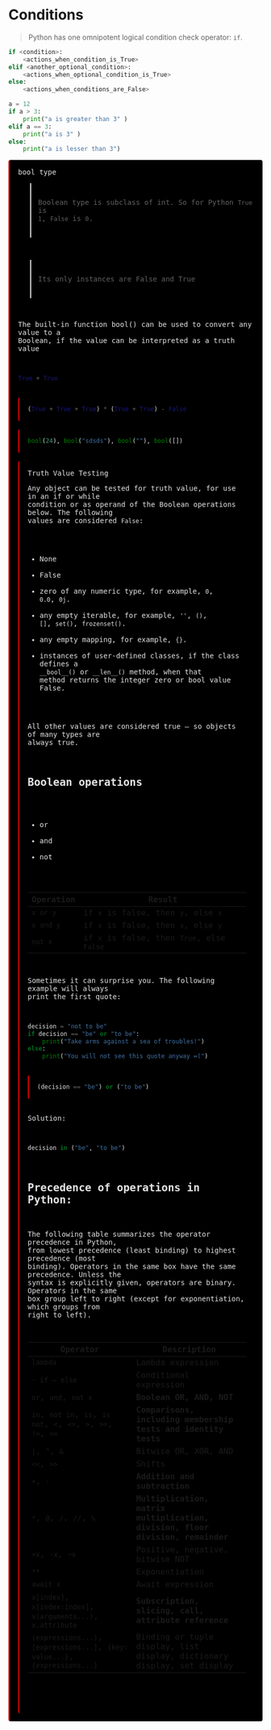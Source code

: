 # Conditions

> Python has one omnipotent logical condition check operator: ```if```.

```python
if <condition>:
    <actions_when_condition_is_True>
elif <another_optional_condition>:
    <actions_when_optional_condition_is_True>
else:
    <actions_when_conditions_are_False>
```


```python
a = 12
if a > 3: 
    print("a is greater than 3" )
elif a == 3: 
    print("a is 3" )
else: 
    print("a is lesser than 3")
```

<div style="display:block; white-space: pre-wrap; padding:16px; background-color: #000; color: #e2e2e2; font-family: Hack, Consolas, Menlo, Mono, monospace; border-left: .25em solid #bc0000; border-radius: 4px;>a is greater than 3</div>


## bool type

> Boolean type is subclass of int. So for Python ```True``` is ```1```, ```False``` is ```0```. 

> Its only instances are False and True 

The built-in function bool() can be used to convert any value to a Boolean, if the value can be interpreted as a truth value 


```python
True + True
```




<div style="display:block; white-space: pre-wrap; padding:16px; background-color: #000; color: #e2e2e2; font-family: Hack, Consolas, Menlo, Mono, monospace; border-left: .25em solid #bc0000; border-radius: 4px;>2</div>




```python
(True + True + True) * (True + True) - False
```




<div style="display:block; white-space: pre-wrap; padding:16px; background-color: #000; color: #e2e2e2; font-family: Hack, Consolas, Menlo, Mono, monospace; border-left: .25em solid #bc0000; border-radius: 4px;>6</div>




```python
bool(24), bool("sdsds"), bool(""), bool([])
```




<div style="display:block; white-space: pre-wrap; padding:16px; background-color: #000; color: #e2e2e2; font-family: Hack, Consolas, Menlo, Mono, monospace; border-left: .25em solid #bc0000; border-radius: 4px;>(True, True, False, False)</div>




## Truth Value Testing

Any object can be tested for truth value, for use in an if or while condition or as operand of the Boolean operations below. The following values are considered `False`:

* None
* False
* zero of any numeric type, for example, `0`, `0.0`, `0j`.
* any empty iterable, for example, `''`, `()`, `[]`, `set()`, `frozenset()`.
* any empty mapping, for example, `{}`.
* instances of user-defined classes, if the class defines a `__bool__()` or `__len__()` method, when that method returns the integer zero or bool value False.

All other values are considered true — so objects of many types are always true.

## Boolean operations

* or
* and
* not

| Operation    |  Result                        |
|--------------|--------------------------------|
| ```x or y```       | if ```x``` is false, then ```y```, else ```x```
| ```x and y```      | if ```x``` is false, then ```x```, else ```y```
| ```not x```        | if ```x``` is false, then ```True```, else ```False```


Sometimes it can surprise you. The following example will always print the first quote:


```python
decision = "not to be"
if decision == "be" or "to be":
    print("Take arms against a sea of troubles!")
else:
    print("You will not see this quote anyway =(")
```

<div style="display:block; white-space: pre-wrap; padding:16px; background-color: #000; color: #e2e2e2; font-family: Hack, Consolas, Menlo, Mono, monospace; border-left: .25em solid #bc0000; border-radius: 4px;>Take arms against a sea of troubles!</div>


Because the expression is equivalent to:
```python
(decision == "be") or ("to be")
```

Solution:
```python
decision in ("be", "to be")
```

## Precedence of operations in Python:

The following table summarizes the operator precedence in Python, from lowest precedence (least binding) to highest precedence (most binding). Operators in the same box have the same precedence. Unless the syntax is explicitly given, operators are binary. Operators in the same box group left to right (except for exponentiation, which groups from right to left).


|Operator	|Description  |
|-----------|-------------|
|`lambda`                                        	| Lambda expression
|`- if – else`                                        | Conditional expression
|`or`, `and`, `not x`	                            | **Boolean OR, AND, NOT**
|`in`, `not in`, `is`, `is not`, `<`, `<=`, `>`, `>=`, `!=`, `==` |	**Comparisons, including membership tests and identity tests**
| <code>&#124;</code>, `^`, `&`                                      | Bitwise OR, XOR, AND
|`<<`, `>>`                                         | Shifts
|`+`, `-`                                           | **Addition and subtraction**
|`*`, `@`, `/`, `//`, `%`                           | **Multiplication, matrix multiplication, division, floor division, remainder** 
|`+x`, `-x`, `~x`	                                | Positive, negative, bitwise NOT
|`**`                                               | Exponentiation
|`await x`                                            | Await expression
|`x[index]`, `x[index:index]`, `x(arguments...)`, `x.attribute`                | **Subscription, slicing, call, attribute reference**
|`(expressions...)`, `[expressions...]`, `{key: value...}`, `{expressions...}` | Binding or tuple display, list display, dictionary display, set display